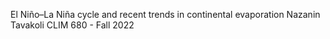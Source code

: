 El Niño–La Niña cycle and recent trends in continental evaporation
Nazanin Tavakoli
CLIM 680 - Fall 2022

